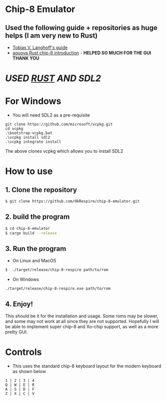 # Chip-8 Emulator 


## Used the following guide + repositories as huge helps (I am very new to Rust)
- [Tobias V. Langhoff's guide](https://tobiasvl.github.io/blog/write-a-chip-8-emulator/#prerequisites)
- [aquova Rust chip-8 introduction](https://github.com/aquova/chip8-book) - **HELPED SO MUCH FOR THE GUI THANK YOU**

# *USED [RUST](https://www.rust-lang.org/tools/install) AND SDL2*
# For Windows
- You will need SDL2 as a pre-requisite
```
git clone https://github.com/microsoft/vcpkg.git
cd vcpkg
.\bootstrap-vcpkg.bat
.\vcpkg install sdl2
.\vcpkg integrate install
```

The above clones vcpkg which allows you to install SDL2

# How to use

## 1. Clone the repository 
```bash
$ git clone https://github.com/OkRespire/chip-8-emulator.git
```

## 2. build the program
```bash
$ cd chip-8-emulator
$ cargo build --release
```

## 3. Run the program
- On Linux and MacOS
```bash
$  ./target/release/chip-8-respire path/to/rom
```

- On Windows

```
./target/release/chip-8-respire.exe path/to/rom
```

## 4. Enjoy!
This should be it for the installation and usage. Some roms may be slower, and some may not work at all since they are not supported. 
Hopefully I will be able to implement super chip-8 and Xo-chip support, as well as a more pretty GUI.


# Controls 
- This uses the standard chip-8 keyboard layout for the modern keyboard as shown below

```
1 |	2 |	3 |	4
Q |	W |	E |	R
A |	S |	D |	F
Z |	X |	C |	V

```
